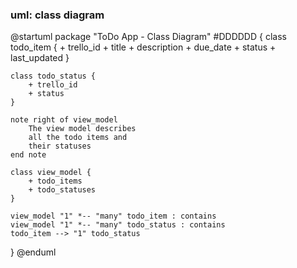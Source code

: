 ### uml: class diagram
@startuml
package "ToDo App - Class Diagram" #DDDDDD {
    class todo_item {
        + trello_id
        + title
        + description
        + due_date
        + status
        + last_updated
    }

    class todo_status {
        + trello_id
        + status
    }

    note right of view_model 
        The view model describes
        all the todo items and
        their statuses
    end note

    class view_model {
        + todo_items
        + todo_statuses
    }

    view_model "1" *-- "many" todo_item : contains
    view_model "1" *-- "many" todo_status : contains
    todo_item --> "1" todo_status
}
@enduml